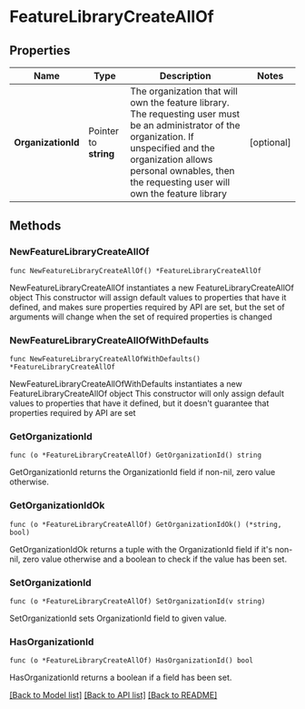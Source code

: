 # FeatureLibraryCreateAllOf

## Properties

Name | Type | Description | Notes
------------ | ------------- | ------------- | -------------
**OrganizationId** | Pointer to **string** | The organization that will own the feature library. The requesting user must be an administrator of the organization. If unspecified and the organization allows personal ownables, then the requesting user will own the feature library  | [optional] 

## Methods

### NewFeatureLibraryCreateAllOf

`func NewFeatureLibraryCreateAllOf() *FeatureLibraryCreateAllOf`

NewFeatureLibraryCreateAllOf instantiates a new FeatureLibraryCreateAllOf object
This constructor will assign default values to properties that have it defined,
and makes sure properties required by API are set, but the set of arguments
will change when the set of required properties is changed

### NewFeatureLibraryCreateAllOfWithDefaults

`func NewFeatureLibraryCreateAllOfWithDefaults() *FeatureLibraryCreateAllOf`

NewFeatureLibraryCreateAllOfWithDefaults instantiates a new FeatureLibraryCreateAllOf object
This constructor will only assign default values to properties that have it defined,
but it doesn't guarantee that properties required by API are set

### GetOrganizationId

`func (o *FeatureLibraryCreateAllOf) GetOrganizationId() string`

GetOrganizationId returns the OrganizationId field if non-nil, zero value otherwise.

### GetOrganizationIdOk

`func (o *FeatureLibraryCreateAllOf) GetOrganizationIdOk() (*string, bool)`

GetOrganizationIdOk returns a tuple with the OrganizationId field if it's non-nil, zero value otherwise
and a boolean to check if the value has been set.

### SetOrganizationId

`func (o *FeatureLibraryCreateAllOf) SetOrganizationId(v string)`

SetOrganizationId sets OrganizationId field to given value.

### HasOrganizationId

`func (o *FeatureLibraryCreateAllOf) HasOrganizationId() bool`

HasOrganizationId returns a boolean if a field has been set.


[[Back to Model list]](../README.md#documentation-for-models) [[Back to API list]](../README.md#documentation-for-api-endpoints) [[Back to README]](../README.md)


